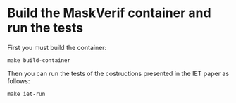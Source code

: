 # Build the MaskVerif container and run the tests

First you must build the container:

```
make build-container
```

Then you can run the tests of the costructions presented in the IET paper as
follows:

```
make iet-run
```
